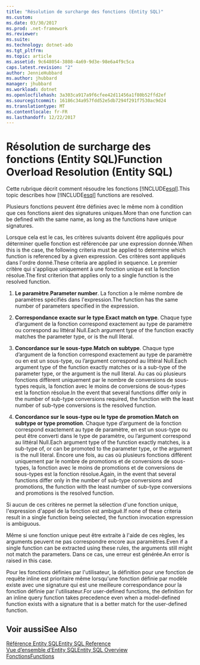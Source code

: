 ```yaml
---
title: "Résolution de surcharge des fonctions (Entity SQL)"
ms.custom: 
ms.date: 03/30/2017
ms.prod: .net-framework
ms.reviewer: 
ms.suite: 
ms.technology: dotnet-ado
ms.tgt_pltfrm: 
ms.topic: article
ms.assetid: 9c648054-3808-4a69-9d3e-98e6a4f9c5ca
caps.latest.revision: "2"
author: JennieHubbard
ms.author: jhubbard
manager: jhubbard
ms.workload: dotnet
ms.openlocfilehash: 3a303ca917a9f6cfee42d11456a1f80b52ffd2ef
ms.sourcegitcommit: 16186c34a957fdd52e5db7294f291f7530ac9d24
ms.translationtype: MT
ms.contentlocale: fr-FR
ms.lasthandoff: 12/22/2017
---
```

# <a name="function-overload-resolution-entity-sql"></a><span data-ttu-id="30e5c-102">Résolution de surcharge des fonctions (Entity SQL)</span><span class="sxs-lookup"><span data-stu-id="30e5c-102">Function Overload Resolution (Entity SQL)</span></span>
<span data-ttu-id="30e5c-103">Cette rubrique décrit comment résoudre les fonctions [!INCLUDE[esql](../../../../../../includes/esql-md.md)].</span><span class="sxs-lookup"><span data-stu-id="30e5c-103">This topic describes how [!INCLUDE[esql](../../../../../../includes/esql-md.md)] functions are resolved.</span></span>  
  
 <span data-ttu-id="30e5c-104">Plusieurs fonctions peuvent être définies avec le même nom à condition que ces fonctions aient des signatures uniques.</span><span class="sxs-lookup"><span data-stu-id="30e5c-104">More than one function can be defined with the same name, as long as the functions have unique signatures.</span></span>  
  
 <span data-ttu-id="30e5c-105">Lorsque cela est le cas, les critères suivants doivent être appliqués pour déterminer quelle fonction est référencée par une expression donnée.</span><span class="sxs-lookup"><span data-stu-id="30e5c-105">When this is the case, the following criteria must be applied to determine which function is referenced by a given expression.</span></span> <span data-ttu-id="30e5c-106">Ces critères sont appliqués dans l'ordre donné.</span><span class="sxs-lookup"><span data-stu-id="30e5c-106">These criteria are applied in sequence.</span></span> <span data-ttu-id="30e5c-107">Le premier critère qui s'applique uniquement à une fonction unique est la fonction résolue.</span><span class="sxs-lookup"><span data-stu-id="30e5c-107">The first criterion that applies only to a single function is the resolved function.</span></span>  
  
1.  <span data-ttu-id="30e5c-108">**Le paramètre**.</span><span class="sxs-lookup"><span data-stu-id="30e5c-108">**Parameter number**.</span></span> <span data-ttu-id="30e5c-109">La fonction a le même nombre de paramètres spécifiés dans l'expression.</span><span class="sxs-lookup"><span data-stu-id="30e5c-109">The function has the same number of parameters specified in the expression.</span></span>  
  
2.  <span data-ttu-id="30e5c-110">**Correspondance exacte sur le type**.</span><span class="sxs-lookup"><span data-stu-id="30e5c-110">**Exact match on type**.</span></span> <span data-ttu-id="30e5c-111">Chaque type d’argument de la fonction correspond exactement au type de paramètre ou correspond au littéral Null.</span><span class="sxs-lookup"><span data-stu-id="30e5c-111">Each argument type of the function exactly matches the parameter type, or is the null literal.</span></span>  
  
3.  <span data-ttu-id="30e5c-112">**Concordance sur le sous-type**.</span><span class="sxs-lookup"><span data-stu-id="30e5c-112">**Match on subtype**.</span></span> <span data-ttu-id="30e5c-113">Chaque type d’argument de la fonction correspond exactement au type de paramètre ou en est un sous-type, ou l’argument correspond au littéral Null.</span><span class="sxs-lookup"><span data-stu-id="30e5c-113">Each argument type of the function exactly matches or is a sub-type of the parameter type, or the argument is the null literal.</span></span> <span data-ttu-id="30e5c-114">Au cas où plusieurs fonctions diffèrent uniquement par le nombre de conversions de sous-types requis, la fonction avec le moins de conversions de sous-types est la fonction résolue.</span><span class="sxs-lookup"><span data-stu-id="30e5c-114">In the event that several functions differ only in the number of sub-type conversions required, the function with the least number of sub-type conversions is the resolved function.</span></span>  
  
4.  <span data-ttu-id="30e5c-115">**Concordance sur le sous-type ou le type de promotion**.</span><span class="sxs-lookup"><span data-stu-id="30e5c-115">**Match on subtype or type promotion**.</span></span> <span data-ttu-id="30e5c-116">Chaque type d’argument de la fonction correspond exactement au type de paramètre, en est un sous-type ou peut être converti dans le type de paramètre, ou l’argument correspond au littéral Null.</span><span class="sxs-lookup"><span data-stu-id="30e5c-116">Each argument type of the function exactly matches, is a sub-type of, or can be promoted to the parameter type, or the argument is the null literal.</span></span> <span data-ttu-id="30e5c-117">Encore une fois, au cas où plusieurs fonctions diffèrent uniquement par le nombre de promotions et de conversions de sous-types, la fonction avec le moins de promotions et de conversions de sous-types est la fonction résolue.</span><span class="sxs-lookup"><span data-stu-id="30e5c-117">Again, in the event that several functions differ only in the number of sub-type conversions and promotions, the function with the least number of sub-type conversions and promotions is the resolved function.</span></span>  
  
 <span data-ttu-id="30e5c-118">Si aucun de ces critères ne permet la sélection d'une fonction unique, l'expression d'appel de la fonction est ambiguë.</span><span class="sxs-lookup"><span data-stu-id="30e5c-118">If none of these criteria result in a single function being selected, the function invocation expression is ambiguous.</span></span>  
  
 <span data-ttu-id="30e5c-119">Même si une fonction unique peut être extraite à l'aide de ces règles, les arguments peuvent ne pas correspondre encore aux paramètres.</span><span class="sxs-lookup"><span data-stu-id="30e5c-119">Even if a single function can be extracted using these rules, the arguments still might not match the parameters.</span></span> <span data-ttu-id="30e5c-120">Dans ce cas, une erreur est générée.</span><span class="sxs-lookup"><span data-stu-id="30e5c-120">An error is raised in this case.</span></span>  
  
 <span data-ttu-id="30e5c-121">Pour les fonctions définies par l'utilisateur, la définition pour une fonction de requête inline est prioritaire même lorsqu'une fonction définie par modèle existe avec une signature qui est une meilleure correspondance pour la fonction définie par l'utilisateur.</span><span class="sxs-lookup"><span data-stu-id="30e5c-121">For user-defined functions, the definition for an inline query function takes precedence even when a model-defined function exists with a signature that is a better match for the user-defined function.</span></span>  
  
## <a name="see-also"></a><span data-ttu-id="30e5c-122">Voir aussi</span><span class="sxs-lookup"><span data-stu-id="30e5c-122">See Also</span></span>  
 [<span data-ttu-id="30e5c-123">Référence Entity SQL</span><span class="sxs-lookup"><span data-stu-id="30e5c-123">Entity SQL Reference</span></span>](../../../../../../docs/framework/data/adonet/ef/language-reference/entity-sql-reference.md)  
 [<span data-ttu-id="30e5c-124">Vue d’ensemble d’Entity SQL</span><span class="sxs-lookup"><span data-stu-id="30e5c-124">Entity SQL Overview</span></span>](../../../../../../docs/framework/data/adonet/ef/language-reference/entity-sql-overview.md)  
 [<span data-ttu-id="30e5c-125">Fonctions</span><span class="sxs-lookup"><span data-stu-id="30e5c-125">Functions</span></span>](../../../../../../docs/framework/data/adonet/ef/language-reference/functions-entity-sql.md)

